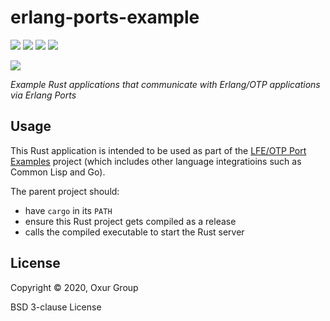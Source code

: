 # erlang-ports-example

[![][build-badge]][build]
[![][crate-badge]][crate]
[![][tag-badge]][tag]
[![][docs-badge]][docs]

[![][logo]][logo-large]

*Example Rust applications that communicate with Erlang/OTP applications via Erlang Ports*

## Usage

This Rust application is intended to be used as part of the [LFE/OTP Port Examples](https://github.com/lfex/port-examples) project (which includes other language integratioins such as Common Lisp and Go).

The parent project should:

* have `cargo` in its `PATH`
* ensure this Rust project gets compiled as a release
* calls the compiled executable to start the Rust server

## License

Copyright © 2020, Oxur Group

BSD 3-clause License

<!-- Named page links below: /-->

[logo]: resources/images/project-logo.png
[logo-large]: resources/images/project-logo-large.png
[build]: https://github.com/oxur/erlang-ports-example/actions?query=workflow%3Abuild+
[build-badge]: https://github.com/oxur/erlang-ports-example/workflows/build/badge.svg
[crate]: https://crates.io/crates/twyg
[crate-badge]: https://img.shields.io/crates/v/erlang-ports-example.svg
[docs]: https://docs.rs/twyg/
[docs-badge]: https://img.shields.io/badge/rust-documentation-blue.svg
[tag-badge]: https://img.shields.io/github/tag/oxur/erlang-ports-example.svg
[tag]: https://github.com/oxur/erlang-ports-example/tags

